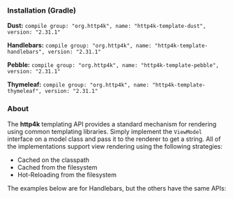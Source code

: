 ### Installation (Gradle)
**Dust:** ```compile group: "org.http4k", name: "http4k-template-dust", version: "2.31.1"```

**Handlebars:** ```compile group: "org.http4k", name: "http4k-template-handlebars", version: "2.31.1"```

**Pebble:** ```compile group: "org.http4k", name: "http4k-template-pebble", version: "2.31.1"```

**Thymeleaf:** ```compile group: "org.http4k", name: "http4k-template-thymeleaf", version: "2.31.1"```

### About
The **http4k** templating API provides a standard mechanism for rendering using common templating libraries. Simply implement the `ViewModel` interface on a model class and pass it to the renderer to get a string. All of the implementations support view rendering using the following strategies:

* Cached on the classpath
* Cached from the filesystem
* Hot-Reloading from the filesystem

The examples below are for Handlebars, but the others have the same APIs:
<script src="https://gist-it.appspot.com/https://github.com/http4k/http4k/blob/master/src/docs/guide/modules/templating/example.kt"></script>

